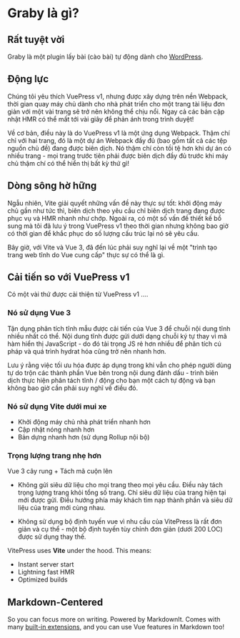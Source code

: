 # Graby là gì?
## Rất tuyệt vời
Graby là một plugin lấy bài (cào bài) tự động dành cho [WordPress](https://wordpress.org/).

## Động lực

Chúng tôi yêu thích VuePress v1, nhưng được xây dựng trên nền Webpack, thời gian quay máy chủ dành cho nhà phát triển cho một trang tài liệu đơn giản với một vài trang sẽ trở nên không thể chịu nổi. Ngay cả các bản cập nhật HMR có thể mất tới vài giây để phản ánh trong trình duyệt!

Về cơ bản, điều này là do VuePress v1 là một ứng dụng Webpack. Thậm chí chỉ với hai trang, đó là một dự án Webpack đầy đủ (bao gồm tất cả các tệp nguồn chủ đề) đang được biên dịch. Nó thậm chí còn tồi tệ hơn khi dự án có nhiều trang - mọi trang trước tiên phải được biên dịch đầy đủ trước khi máy chủ thậm chí có thể hiển thị bất kỳ thứ gì!

## Dòng sông hờ hững

Ngẫu nhiên, Vite giải quyết những vấn đề này thực sự tốt: khởi động máy chủ gần như tức thì, biên dịch theo yêu cầu chỉ biên dịch trang đang được phục vụ và HMR nhanh như chớp. Ngoài ra, có một số vấn đề thiết kế bổ sung mà tôi đã lưu ý trong VuePress v1 theo thời gian nhưng không bao giờ có thời gian để khắc phục do số lượng cấu trúc lại nó sẽ yêu cầu.

Bây giờ, với Vite và Vue 3, đã đến lúc phải suy nghĩ lại về một "trình tạo trang web tĩnh do Vue cung cấp" thực sự có thể là gì.

## Cải tiến so với VuePress v1

Có một vài thứ được cải thiện từ VuePress v1 ....

### Nó sử dụng Vue 3

Tận dụng phân tích tĩnh mẫu được cải tiến của Vue 3 để chuỗi nội dung tĩnh nhiều nhất có thể. Nội dung tĩnh được gửi dưới dạng chuỗi ký tự thay vì mã hàm hiển thị JavaScript - do đó tải trọng JS rẻ hơn nhiều để phân tích cú pháp và quá trình hydrat hóa cũng trở nên nhanh hơn.

Lưu ý rằng việc tối ưu hóa được áp dụng trong khi vẫn cho phép người dùng tự do trộn các thành phần Vue bên trong nội dung đánh dấu - trình biên dịch thực hiện phân tách tĩnh / động cho bạn một cách tự động và bạn không bao giờ cần phải suy nghĩ về điều đó.

### Nó sử dụng Vite dưới mui xe

- Khởi động máy chủ nhà phát triển nhanh hơn
- Cập nhật nóng nhanh hơn
- Bản dựng nhanh hơn (sử dụng Rollup nội bộ)


### Trọng lượng trang nhẹ hơn

Vue 3 cây rung + Tách mã cuộn lên

- Không gửi siêu dữ liệu cho mọi trang theo mọi yêu cầu. Điều này tách trọng lượng trang khỏi tổng số trang. Chỉ siêu dữ liệu của trang hiện tại mới được gửi. Điều hướng phía máy khách tìm nạp thành phần và siêu dữ liệu của trang mới cùng nhau.

- Không sử dụng bộ định tuyến vue vì nhu cầu của VitePress là rất đơn giản và cụ thể - một bộ định tuyến tùy chỉnh đơn giản (dưới 200 LOC) được sử dụng thay thế.

VitePress uses **Vite** under the hood. This means:

- Instant server start
- Lightning fast HMR
- Optimized builds

## Markdown-Centered

So you can focus more on writing. Powered by MarkdownIt. Comes with many [built-in extensions](https://vitepress.vuejs.org/guide/markdown), and you can use Vue features in Markdown too!
